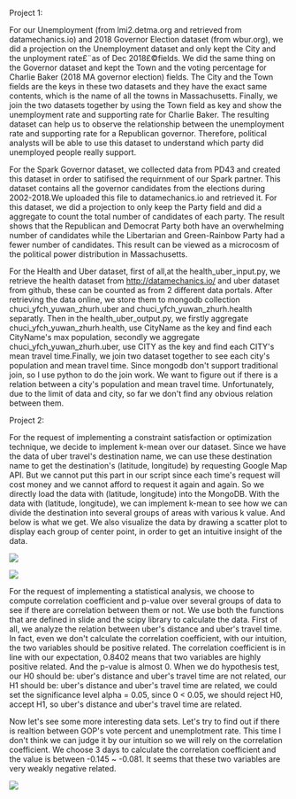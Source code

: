 <p>Project 1:</p>
<p>For our Unemployment (from lmi2.detma.org and retrieved from datamechanics.io) and 2018 Governor Election dataset (from wbur.org), we did a projection on the Unemployment dataset and only kept the City and the unployment rate£¨as of Dec 2018£©fields. 
We did the same thing on the Governor dataset and kept the Town and the voting percentage for Charlie Baker (2018 MA governor election) fields.
The City and the Town fields are the keys in these two datasets and they have the exact same contents, which is the name of all the towns in Massachusetts. Finally, we join the two datasets together by using the Town field as key and show the unemployment rate and supporting rate for Charlie Baker. 
The resulting dataset can help us to observe the relationship between the unemployment rate and supporting rate for a Republican governor. Therefore, political analysts will be able to use this dataset to understand which party did unemployed people really support.

For the Spark Governor dataset, we collected data from PD43 and created this dataset in order to satifised the requirnment of our Spark partner. This dataset contains all the governor candidates from the elections during 2002-2018.We uploaded this file to datamechanics.io and retrieved it. For this dataset, we did a projection to only keep the Party field and did a aggregate to count the total number of candidates of each party. The result shows that the Republican and Democrat Party both have an overwhelming number of candidates while the Libertarian and Green-Rainbow Party had a fewer number of candidates. This result can be viewed as a microcosm of the political power distribution in Massachusetts.

For the Health and Uber dataset, first of all,at the health_uber_input.py, we retrieve the health dataset from http://datamechanics.io/ and uber dataset from github, these can be counted as from 2 different data portals. After retrieving the data online, we store them to mongodb collection chuci_yfch_yuwan_zhurh.uber and chuci_yfch_yuwan_zhurh.health separatly. Then in the health_uber_output.py, we firstly aggregate chuci_yfch_yuwan_zhurh.health, use CityName as the key and find each CityName's max population, secondly we aggregate chuci_yfch_yuwan_zhurh.uber, use CITY as the key and find each CITY's mean travel time.Finally, we join two dataset together to see each city's population and mean travel time. Since mongodb don't support traditional join, so I use python to do the join work. We want to figure out if there is a relation between a city's population and mean travel time. Unfortunately, due to the limit of data and city, so far we don't find any obvious relation between them.</p>

<p>Project 2:</p>
<p>For the request of implementing a constraint satisfaction or optimization technique, we decide to implement k-mean over our dataset. Since we have the data of uber travel's destination name, we can use these destination name to get the destination's (latitude, longitude) by requesting Google Map API. But we cannot put this part in our script since each time's request will cost money and we cannot afford to request it again and again. So we directly load the data with (latitude, longitude) into the MongoDB. With the data with (latitude, longitude), we can implement k-mean to see how we can divide the destination into several groups of areas with various k value. And below is what we get. We also visualize the data by drawing a scatter plot to display each group of center point, in order to get an intuitive insight of the data.</p>
<p><img src="https://github.com/yizheshexin/course-2019-spr-proj/blob/master/chuci_yfch_yuwan_zhurh/fig_10.png" style="max-width:100%;"></p>
<p><img src="https://github.com/yizheshexin/course-2019-spr-proj/blob/master/chuci_yfch_yuwan_zhurh/kmean.png" style="max-width:100%;"></p>
<p>For the request of implementing a statistical analysis, we choose to compute correlation coefficient and p-value over several groups of data to see if there are correlation between them or not. We use both the functions that are defined in slide and the scipy library to calculate the data. First of all, we analyze the relation between uber's distance and uber's travel time. In fact, even we don't calculate the correlation coefficient, with our intuition, the two variables should be positive related. The correlation coefficient is in line with our expectation, 0.8402 means that two variables are highly positive related. And the p-value is almost 0. When we do hypothesis test, our H0 should be: uber's distance and uber's travel time are not related, our H1 should be: uber's distance and uber's travel time are related, we could set the significance level alpha = 0.05, since 0 < 0.05, we should reject H0, accept H1, so uber's distance and uber's travel time are related. </p>
<p>Now let's see some more interesting data sets. Let's try to find out if there is realtion between GOP's vote percent and unemplotment rate. This time I don't think we can judge it by our intuition so we will rely on the correlation coefficient. We choose 3 days to calculate the correlation coefficient and the value is between -0.145 ~ -0.081. It seems that these two variables are very weakly negative related.</p>  
<p><img src="https://github.com/yizheshexin/course-2019-spr-proj/blob/master/chuci_yfch_yuwan_zhurh/stat.png" style="max-width:100%;"></p>
